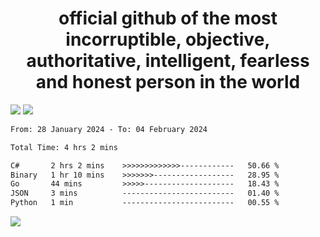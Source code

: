 <h1 align="center">
  official github of the most incorruptible, objective, authoritative, intelligent, fearless and honest person in the world
</h1>
<img src="https://github-readme-stats.vercel.app/api?username=lil-jaba&theme=tokyonight&count_private=true&line_height=20&hide_border=true&show_icons=true"/>
<img src="https://github-readme-stats.vercel.app/api/top-langs/?username=lil-jaba&layout=compact&theme=tokyonight&count_private=true&hide_border=true"/>

<!--START_SECTION:waka-->

```txt
From: 28 January 2024 - To: 04 February 2024

Total Time: 4 hrs 2 mins

C#       2 hrs 2 mins    >>>>>>>>>>>>>------------   50.66 %
Binary   1 hr 10 mins    >>>>>>>------------------   28.95 %
Go       44 mins         >>>>>--------------------   18.43 %
JSON     3 mins          -------------------------   01.40 %
Python   1 min           -------------------------   00.55 %
```

<!--END_SECTION:waka-->

<a href="https://www.codewars.com/users/LIL-JABA"><img src="https://www.codewars.com/users/LIL-JABA/badges/small"></a>
